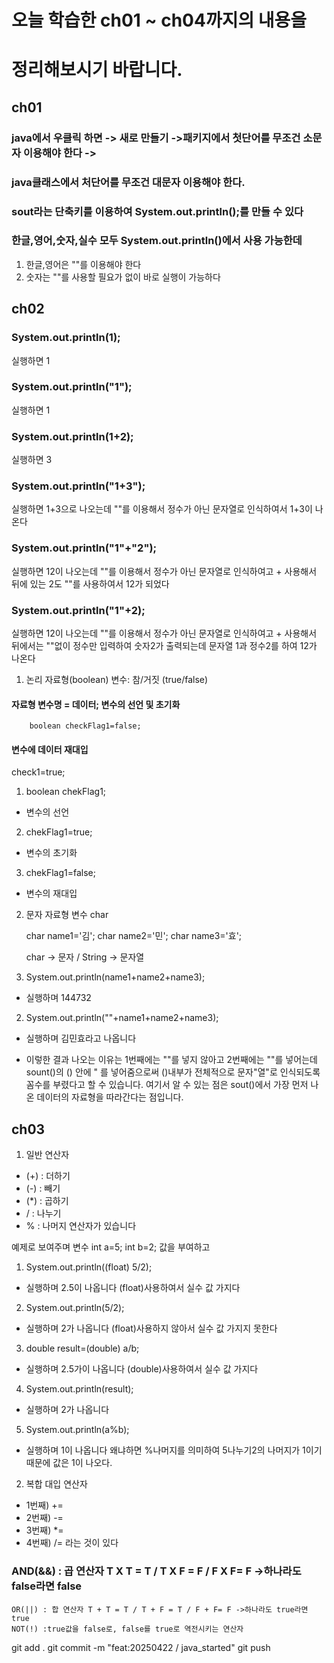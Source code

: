 # 오늘 학습한 ch01 ~ ch04까지의 내용을
# 정리해보시기 바랍니다.

## ch01

### java에서 우클릭 하면 -> 새로 만들기 ->패키지에서 첫단어를 무조건 소문자 이용해야 한다 -> 
### java클래스에서 처단어를 무조건 대문자 이용해야 한다.

### sout라는 단축키를 이용하여 System.out.println();를 만들 수 있다
### 한글,영어,숫자,실수 모두 System.out.println()에서 사용 가능한데
1. 한글,영어은 ""를 이용해야 한다
2. 숫자는 ""를 사용할 필요가 없이 바로 실행이 가능하다

## ch02

### System.out.println(1);      
실행하면 1
### System.out.println("1");    
실행하면 1
### System.out.println(1+2);    
실행하면 3
### System.out.println("1+3");      
실행하면 1+3으로 나오는데 ""를 이용해서 정수가 아닌 문자열로 인식하여서 1+3이 나온다
### System.out.println("1"+"2");  
실행하면 12이 나오는데 ""를 이용해서 정수가 아닌 문자열로 인식하여고 + 사용해서 뒤에 있는 2도 ""를 사용하여서
12가 되었다
### System.out.println("1"+2);        
실행하면 12이 나오는데 ""를 이용해서 정수가 아닌 문자열로 인식하여고 + 사용해서 뒤에서는 ""없이 정수만 입력하여
숫자2가 출력되는데 문자열 1과 정수2를 하여 12가 나온다

1.  논리 자료형(boolean) 변수: 참/거짓 (true/false)
#### 자료형 변수명 = 데이터; 변수의 선언 및 초기화
        boolean checkFlag1=false;
#### 변수에 데이터 재대입
check1=true;

1. boolean chekFlag1;
- 변수의 선언
2. chekFlag1=true;
- 변수의 초기화
3. chekFlag1=false; 
- 변수의 재대입

2. 문자 자료형 변수 char
   
   char name1='김';
   char name2='민';
   char name3='효';
   
   char -> 문자 / String -> 문자열
1. System.out.println(name1+name2+name3); 
- 실행하며 144732
2. System.out.println(""+name1+name2+name3);  
- 실행하며 김민효라고 나옵니다 
* 이렇한 결과 나오는 이유는
1번째에는 ""를 넣지 않아고 2번째에는 ""를 넣어는데
sount()의 () 안에 " 를 넣어줌으로써
()내부가 전체적으로 문자"열"로 인식되도록 꼼수를 부렸다고 할 수 있습니다.
여기서 알 수 있는 점은 sout()에서 가장 먼저 나온 데이터의 자료형을
따라간다는 점입니다.

## ch03
1. 일반 연산자
-  (+) : 더하기
-  (-) : 빼기
- (*) : 곱하기
-  / : 나누기
-  % : 나머지 연산자가 있습니다

예제로 보여주며
변수 int a=5;  int b=2; 값을 부여하고
1.  System.out.println((float) 5/2);
- 실행하며 2.5이 나옵니다 (float)사용하여서 실수 값 가지다
2. System.out.println(5/2); 
- 실행하며 2가 나옵니다 (float)사용하지 않아서 실수 값 가지지 못한다
3. double result=(double) a/b; 
- 실행하며 2.5가이 나옵니다 (double)사용하여서 실수 값 가지다
4. System.out.println(result); 
- 실행하며 2가 나옵니다
5. System.out.println(a%b);
- 실행하며 1이 나옵니다 왜냐하면 %나머지를 의미하여 5나누기2의 나머지가 1이기 때문에 값은 1이 나오다.

2. 복합 대입 연산자
- 1번째) +=
- 2번째) -=
- 3번째) *=
-  4번째) /= 라는 것이 있다

###  AND(&&) : 곱 연산자 T X T = T / T X F = F / F X F= F ->하나라도 false라면 false
    OR(||) : 합 연산자 T + T = T / T + F = T / F + F= F ->하나라도 true라면  true
    NOT(!) :true값을 false로, false를 true로 역전시키는 연산자


git add .
git commit -m "feat:20250422 / java_started"
git push
